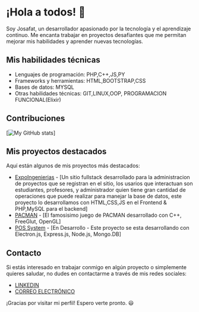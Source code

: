 # ¡Hola a todos! 👋

Soy Josafat, un desarrollador apasionado por la tecnología y el aprendizaje continuo. Me encanta trabajar en proyectos desafiantes que me permitan mejorar mis habilidades y aprender nuevas tecnologías.

## Mis habilidades técnicas

* Lenguajes de programación: PHP,C++,JS,PY
* Frameworks y herramientas: HTML,BOOTSTRAP,CSS
* Bases de datos: MYSQL
* Otras habilidades técnicas: GIT,LINUX,OOP, PROGRAMACION FUNCIONAL(Elixir)

## Contribuciones
[![My GitHub stats](https://github-readme-stats.vercel.app/api?username=josafatgs&show_icons=true&theme=radical)]

## Mis proyectos destacados

Aquí están algunos de mis proyectos más destacados:

* [ExpoIngenierias](https://github.com/josafatgs/ExpoIngenieriaSite) - [Un sitio fullstack desarrollado para la administracion de proyectos que se registran en el sitio, los usarios que interactuan son estudiantes, profesores, y administrador quien tiene gran cantidad de operaciones que puede realizar para manejar la base de datos, este proyecto lo desarrollamos con HTML,CSS,JS en el Frontend & PHP,MySQL para el backend]
* [PACMAN](https://github.com/josafatgs/PACMAN-GAME) - [El famosisimo juego de PACMAN desarrollado con C++, FreeGlut, OpenGL]
* [POS System](https://github.com/josafatgs/POS-System) - [En Desarrollo - Este proyecto se esta desarrollando con Electron.js, Express.js, Node.js, Mongo.DB]

## Contacto

Si estás interesado en trabajar conmigo en algún proyecto o simplemente quieres saludar, no dudes en contactarme a través de mis redes sociales:

* [LINKEDIN](linkedin.com/in/josafat-garcía-sarmientos/)
* [CORREO ELECTRÓNICO](josafatgarciasarmientos@gmail.com)

¡Gracias por visitar mi perfil! Espero verte pronto. 😃

